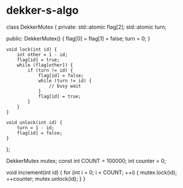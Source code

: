 # dekker-s-algo
class DekkerMutex {
private:
    std::atomic<bool> flag[2];
    std::atomic<int> turn;

public:
    DekkerMutex() {
        flag[0] = flag[1] = false;
        turn = 0;
    }

    void lock(int id) {
        int other = 1 - id;
        flag[id] = true;
        while (flag[other]) {
            if (turn != id) {
                flag[id] = false;
                while (turn != id) {
                    // busy wait
                }
                flag[id] = true;
            }
        }
    }

    void unlock(int id) {
        turn = 1 - id;
        flag[id] = false;
    }
};

DekkerMutex mutex;
const int COUNT = 100000;
int counter = 0;

void increment(int id) {
    for (int i = 0; i < COUNT; ++i) {
        mutex.lock(id);
        ++counter;
        mutex.unlock(id);
    }
}
